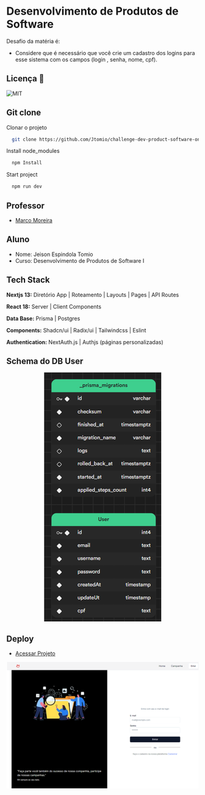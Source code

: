 
# Desenvolvimento de Produtos de Software

Desafio da matéria é:

- Considere que é necessário que você crie um cadastro dos logins para esse sistema com os campos (login , senha, nome, cpf).


## Licença 📃

![MIT](https://img.shields.io/badge/License-MIT-green)

## Git clone

Clonar o projeto

```bash
  git clone https://github.com/Jtomio/challenge-dev-product-software-one.git
```
Install node_modules
```bash
  npm Install
```
Start project
```bash
  npm run dev
```
    
## Professor

 - [Marco Moreira](mailto:marcomoreira@uniaraxa.edu.br)


## Aluno

- Nome: Jeison Espindola Tomio
- Curso: Desenvolvimento de Produtos de Software I

## Tech Stack

**Nextjs 13:** Diretório App | Roteamento | Layouts | Pages | API Routes

**React 18:** Server | Client Components

**Data Base:** Prisma | Postgres

**Components:** Shadcn/ui | Radix/ui | Tailwindcss | Eslint

**Authentication:** NextAuth.js | Authjs (páginas personalizadas)


## Schema do DB User

<p align="center">
  <img src="./src/assets/img-schema.png" alt="Descrição da imagem">
</p>


## Deploy

- [Acessar Projeto](https://challenge-dev-product-software-one.vercel.app/)

<p align="center">
  <img src="./src/assets/img-preview.png" alt="Descrição da imagem">
</p>

